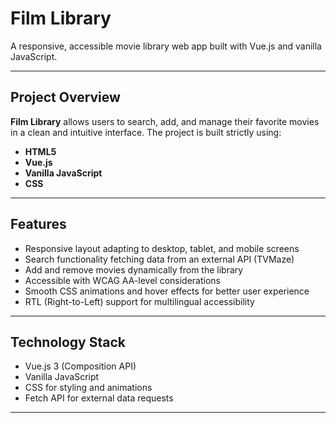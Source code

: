 # Film Library

A responsive, accessible movie library web app built with Vue.js and vanilla JavaScript.

---

## Project Overview

**Film Library** allows users to search, add, and manage their favorite movies in a clean and intuitive interface. The project is built strictly using:

- **HTML5**
- **Vue.js**
- **Vanilla JavaScript**
- **CSS**

---

## Features

- Responsive layout adapting to desktop, tablet, and mobile screens
- Search functionality fetching data from an external API (TVMaze)
- Add and remove movies dynamically from the library
- Accessible with WCAG AA-level considerations
- Smooth CSS animations and hover effects for better user experience
- RTL (Right-to-Left) support for multilingual accessibility

---

## Technology Stack

- Vue.js 3 (Composition API)
- Vanilla JavaScript
- CSS for styling and animations
- Fetch API for external data requests

---


